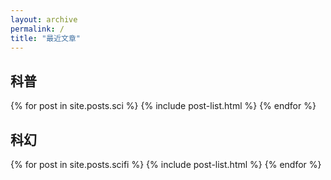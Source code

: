 ```yaml
---
layout: archive
permalink: /
title: "最近文章"
---
```



## 科普

<div class="tiles">
{% for post in site.posts.sci %}
	{% include post-list.html %}
{% endfor %}
</div><!-- /.tiles -->

## 科幻

<div class="tiles">
{% for post in site.posts.scifi %}
	{% include post-list.html %}
{% endfor %}
</div><!-- /.tiles -->
